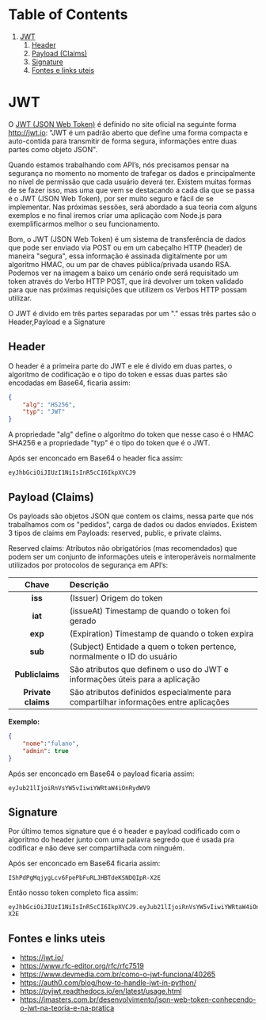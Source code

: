 # Table of Contents
1. [JWT](#jwt)
    1. [Header](#header)
    2. [Payload (Claims)](#payload-claims)
    3. [Signature](#signature)
    4. [Fontes e links uteis](#fontes-e-links-uteis)

# JWT

O [JWT (JSON Web Token)](https://jwt.io/) é definido no site oficial na seguinte forma http://jwt.io: "JWT é um padrão aberto que define uma forma compacta e auto-contida para transmitir de forma segura, informações entre duas partes como objeto JSON".

Quando estamos trabalhando com API’s, nós precisamos pensar na segurança no momento no momento de trafegar os dados e principalmente no nível de permissão que cada usuário deverá ter. Existem muitas formas de se fazer isso, mas uma que vem se destacando a cada dia que se passa é o JWT (JSON Web Token), por ser muito seguro e fácil de se implementar. Nas próximas sessões, será abordado a sua teoria com alguns exemplos e no final iremos criar uma aplicação com Node.js para exemplificarmos melhor o seu funcionamento.

Bom, o JWT (JSON Web Token) é um sistema de transferência de dados que pode ser enviado via POST ou em um cabeçalho HTTP (header) de maneira "segura", essa informação é assinada digitalmente por um algoritmo HMAC, ou um par de chaves pública/privada usando RSA. Podemos ver na imagem a baixo um cenário onde será requisitado um token através do Verbo HTTP POST, que irá devolver um token validado para que nas próximas requisições que utilizem os Verbos HTTP possam utilizar.

O JWT é divido em três partes separadas por um "." essas três partes são o Header,Payload e a Signature

## Header

O header é a primeira parte do JWT e ele é divido em duas partes, o algoritmo de codificação e o tipo do token e essas duas partes são encodadas em Base64, ficaria assim:

``` JSON
{
    "alg": "HS256",
    "typ": "JWT"
}
```

A propriedade "alg" define o algoritmo do token que nesse caso é o HMAC SHA256 e a propriedade "typ" é o tipo do token que é o JWT. 

Após ser enconcado em Base64 o header fica assim:

```
eyJhbGciOiJIUzI1NiIsInR5cCI6IkpXVCJ9
```

## Payload (Claims)
Os payloads são objetos JSON que contem os claims, nessa parte que nós trabalhamos com os "pedidos", carga de dados ou dados enviados. Existem 3 tipos de claims em Payloads: reserved, public, e private claims.

Reserved claims: Atributos não obrigatórios (mas recomendados) que podem ser um conjunto de informações uteis e interoperáveis normalmente utilizados por protocolos de segurança em API’s:

| Chave |  Descrição |
|:-:|:-|
|**iss** | (Issuer) Origem do token |
|**iat** | (issueAt) Timestamp de quando o token foi gerado |
|**exp** | (Expiration) Timestamp de quando o token expira |
|**sub** | (Subject) Entidade a quem o token pertence, normalmente o ID do usuário |
|**Publiclaims** | São atributos que definem o uso do JWT e informações úteis para a aplicação | 
|**Private claims** | São atributos definidos especialmente para compartilhar informações entre aplicações |

**Exemplo:**
``` JSON 
{
    "nome":"fulano",
    "admin": true
}
```

Após ser enconcado em Base64 o payload ficaria assim:

```
eyJub21lIjoiRnVsYW5vIiwiYWRtaW4iOnRydWV9
```

## Signature

Por último temos signature que é o header e payload codificado com o algoritmo do header junto com uma palavra segredo que é usada pra codificar e não deve ser compartilhada com ninguém.

Após ser enconcado em Base64 ficaria assim:

```
IShPdPgMqjygLcv6FpePbFuRLJHBTdeKSNDQIpR-X2E

``` 

Então nosso token completo fica assim:

```
eyJhbGciOiJIUzI1NiIsInR5cCI6IkpXVCJ9.eyJub21lIjoiRnVsYW5vIiwiYWRtaW4iOnRydWV9.IShPdPgMqjygLcv6FpePbFuRLJHBTdeKSNDQIpR-X2E 
```

## Fontes e links uteis
- https://jwt.io/
- https://www.rfc-editor.org/rfc/rfc7519
- https://www.devmedia.com.br/como-o-jwt-funciona/40265
- https://auth0.com/blog/how-to-handle-jwt-in-python/
- https://pyjwt.readthedocs.io/en/latest/usage.html
- https://imasters.com.br/desenvolvimento/json-web-token-conhecendo-o-jwt-na-teoria-e-na-pratica